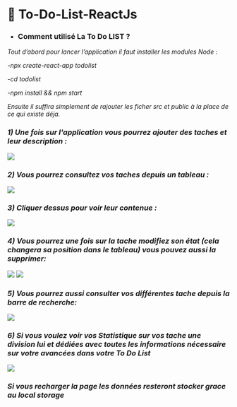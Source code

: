 # 📝 To-Do-List-ReactJs
* ### Comment utilisé La To Do LIST ?
<i>
Tout d’abord pour lancer l’application il faut installer les modules Node :

-npx create-react-app todolist

-cd todolist

-npm install && npm start

Ensuite il suffira simplement de rajouter les ficher src et public à la place de ce qui existe déja.

<h3> 1) Une fois sur l'application vous pourrez ajouter des taches et leur description :</h3>

<image src="https://media.discordapp.net/attachments/927636625314431059/1088473237404528650/1.png"/>


<h3> 2) Vous pourrez consultez vos taches depuis un tableau :</h3>
  
<image src="https://cdn.discordapp.com/attachments/927636625314431059/1088511904126865549/Screenshot_20230323-1817052.png"/>
  
<h3> 3) Cliquer dessus pour voir leur contenue :</h3>
  
<image src="https://media.discordapp.net/attachments/927636625314431059/1088492543219597353/4.png?width=351&height=574"/>

<h3> 4) Vous pourrez une fois sur la tache modifiez son état (cela changera sa position dans le tableau) vous pouvez aussi la supprimer:</h3>
  
 <image src="https://media.discordapp.net/attachments/927636625314431059/1088492543660015656/5.png?width=365&height=575"/>
 <image src="https://media.discordapp.net/attachments/927636625314431059/1088492544133959840/6.png"/>
  

<h3> 5) Vous pourrez aussi consulter vos différentes tache depuis la barre de recherche:</h3>
  
 <image src="https://media.discordapp.net/attachments/927636625314431059/1088498508841107617/image.png"/>


<h3> 6) Si vous voulez voir vos Statistique sur vos tache une division lui et dédiées avec toutes les informations nécessaire sur votre avancées dans votre To Do List</h3>
 
  <image src="https://media.discordapp.net/attachments/927636625314431059/1088492544855375872/recherche.png?width=269&height=574"/>
  
<h3> Si vous recharger la page les données resteront stocker grace au local storage </h3>
 

